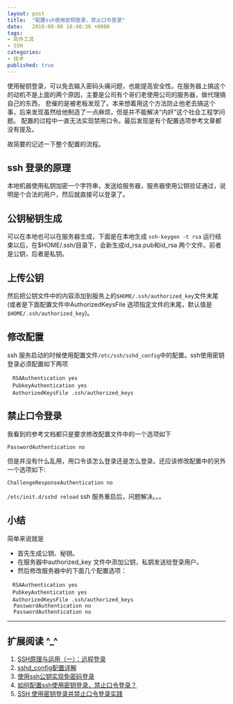 ```yaml
---
layout: post
title:  "配置ssh使用密钥登录，禁止口令登录"
date:   2016-08-08 18:40:36 +0800
tags:
- 软件工具
- SSH
categories: 
- 技术
published: true
---
```



使用秘钥登录，可以免去输入密码头痛问题，也能提高安全性。在服务器上搞这个的动机不是上面的两个原因，主要是公司有个哥们老使用公司的服务器，做代理搞自己的东西，
悲催的是被老板发现了。本来想着用这个方法防止他老去搞这个事，后来发现虽然给他制造了一点麻烦，但是并不能解决“内奸”这个社会工程学问题。
配置的过程中一直无法实现禁用口令。最后发现是有个配置选项参考文章都没有提及。

故简要的记述一下整个配置的流程。

## ssh 登录的原理

本地机器使用私钥加密一个字符串，发送给服务器，服务器使用公钥验证通过，说明是个合法的用户，然后就直接可以登录了。

## 公钥秘钥生成

可以在本地也可以在服务器生成，下面是在本地生成
`ssh-keygen -t rsa` 运行结束以后，在$HOME/.ssh/目录下，会新生成id_rsa.pub和id_rsa 两个文件。前者是公钥，后者是私钥。
## 上传公钥
然后把公钥文件中的内容添加到服务上的`$HOME/.ssh/authorized_key`文件末尾(或者是下面配置文件中AuthorizedKeysFile 选项指定文件的末尾，默认值是`$HOME/.ssh/authorized_key`)。

## 修改配置

ssh 服务启动的时候使用配置文件`/etc/ssh/sshd_config`中的配置。ssh使用密钥登录必须配置如下两项

```shell
　RSAAuthentication yes
　PubkeyAuthentication yes
　AuthorizedKeysFile .ssh/authorized_keys
```

## 禁止口令登录
我看到的参考文档都只是要求修改配置文件中的一个选项如下

`PasswordAuthentication no`

但是并没有什么乱用，用口令该怎么登录还是怎么登录。还应该修改配置中的另外一个选项如下:

`ChallengeResponseAuthentication no`

`/etc/init.d/sshd reload` ssh 服务重启后，问题解决。。。

## 小结

简单来说就是

- 首先生成公钥、秘钥。
- 在服务器中authorized_key 文件中添加公钥，私钥发送给登录用户。
- 然后修改服务器中的下面几个配置选项：

```shell
　RSAAuthentication yes
　PubkeyAuthentication yes
　AuthorizedKeysFile .ssh/authorized_keys
  PasswordAuthentication no
  PasswordAuthentication no
```
 

----

## 扩展阅读 ^_^

1. [SSH原理与运用（一）：远程登录](http://www.ruanyifeng.com/blog/2011/12/ssh_remote_login.html)
1. [sshd_config配置详解](http://www.2cto.com/os/201401/272738.html)
1. [使用ssh公钥实现免密码登录](http://blog.chinaunix.net/uid-10540984-id-313293.html?bsh_bid=228834567)
1. [如何配置ssh使用密钥登录，禁止口令登录？](http://blog.chinaunix.net/uid-8116903-id-334714.html) 
1. [SSH 使用密钥登录并禁止口令登录实践](http://www.nnbbxx.net/post-3845.html)

